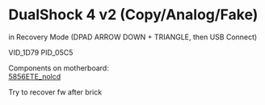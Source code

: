 # DualShock 4 v2 (Copy/Analog/Fake)

in Recovery Mode (DPAD ARROW DOWN + TRIANGLE, then USB Connect)  
  
VID_1D79 PID_05C5


Components on motherboard:  
[5856ETE_nolcd](https://github.com/Edragon/RDA-RDA5856/tree/b8e7fb8e8915faf6163e28178861a6a94aa63c6e/IoT-RDA5836_3.3/target/5856ETE_nolcd)



Try to recover fw after brick
